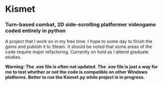# Kismet
### Turn-based combat, 2D side-scrolling platformer videogame coded entirely in python

A project that I work on in my free time. I hope to some day to finish the game and publish it to Steam.
It should be noted that some areas of the code require major refactoring. Currently on hold as I attend graduate studies.


**Warning: The .exe file is often not updated. The .exe file is just a way for me to test whether or not the code is compatible on other Windows platforms. Better to run the Kismet.py while project is in progress.**
